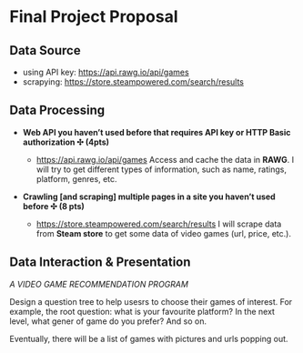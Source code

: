 # Final Project Proposal

## Data Source 

- using API key: https://api.rawg.io/api/games
- scrapying: https://store.steampowered.com/search/results

## Data Processing
- **Web API you haven’t used before that requires API key or HTTP Basic authorization ✣ (4pts)**
    -  https://api.rawg.io/api/games
Access and cache the data in **RAWG**. I will try to get different types of information, such as name, ratings, platform, genres, etc.

- **Crawling [and scraping] multiple pages in a site you haven’t used before ✣ (8 pts)**
    - https://store.steampowered.com/search/results
I will scrape data from **Steam store** to get some data of video games (url, price, etc.).


## Data Interaction & Presentation

*A VIDEO GAME RECOMMENDATION PROGRAM*

Design a question tree to help usesrs to choose their games of interest. For example, the root question: what is your favourite platform? In the next level, what gener of game do you prefer? And so on.

Eventually, there will be a list of games with pictures and urls popping out.
